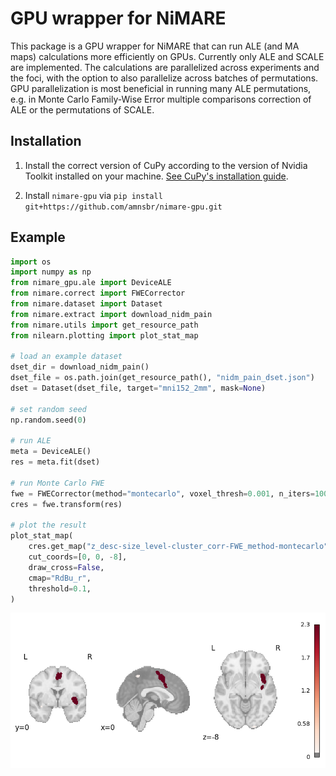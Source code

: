 # GPU wrapper for NiMARE

This package is a GPU wrapper for NiMARE that can run ALE (and MA maps) calculations more efficiently on GPUs. Currently only ALE and SCALE are implemented. The calculations are parallelized across experiments and the foci, with the option to also parallelize across batches of permutations. GPU parallelization is most beneficial in running many ALE permutations, e.g. in Monte Carlo Family-Wise Error multiple comparisons correction of ALE or the permutations of SCALE.

## Installation
1. Install the correct version of CuPy according to the version of Nvidia Toolkit installed on your machine. [See CuPy's installation guide](https://docs.cupy.dev/en/stable/install.html#installing-cupy).

2. Install `nimare-gpu` via `pip install git+https://github.com/amnsbr/nimare-gpu.git`

## Example
```python
import os
import numpy as np
from nimare_gpu.ale import DeviceALE
from nimare.correct import FWECorrector
from nimare.dataset import Dataset
from nimare.extract import download_nidm_pain
from nimare.utils import get_resource_path
from nilearn.plotting import plot_stat_map

# load an example dataset
dset_dir = download_nidm_pain()
dset_file = os.path.join(get_resource_path(), "nidm_pain_dset.json")
dset = Dataset(dset_file, target="mni152_2mm", mask=None)

# set random seed
np.random.seed(0)

# run ALE
meta = DeviceALE()
res = meta.fit(dset)

# run Monte Carlo FWE
fwe = FWECorrector(method="montecarlo", voxel_thresh=0.001, n_iters=100)
cres = fwe.transform(res)

# plot the result
plot_stat_map(
    cres.get_map("z_desc-size_level-cluster_corr-FWE_method-montecarlo"),
    cut_coords=[0, 0, -8],
    draw_cross=False,
    cmap="RdBu_r",
    threshold=0.1,
)
```
![result](image.png)